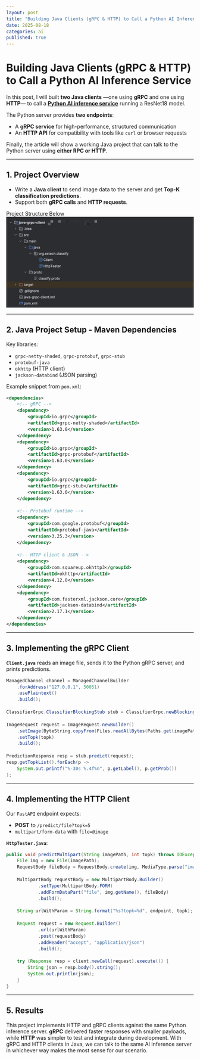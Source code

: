 ```yaml
---
layout: post
title: "Building Java Clients (gRPC & HTTP) to Call a Python AI Inference Service"
date: 2025-08-18
categories: ai
published: true
---
```


# Building Java Clients (gRPC & HTTP) to Call a Python AI Inference Service
In this post, I will built **two Java clients** —one using **gRPC** and one using **HTTP**— to call a **[Python AI inference service](https://evanzhao119.github.io/ai/2025/08/16/Implementing-a-Python-Inference-Service-with-HTTP-FastAPI-and-RPC-gRPC-Interfaces.html)** running a ResNet18 model. 

The Python server provides **two endpoints**:
- A **gRPC service** for high-performance, structured communication
- An **HTTP API** for compatibility with tools like `curl` or browser requests

Finally, the article will show a working Java project that can talk to the Python server using **either RPC or HTTP**.

---

## 1. Project Overview

- Write a **Java client** to send image data to the server and get **Top-K classification predictions**.
- Support both **gRPC calls** and **HTTP requests**.

Project Structure Below
![Result Examples](/assets/images/2025_08_18_project_structure.png)

---

## 2. Java Project Setup - Maven Dependencies
Key libraries:
- `grpc-netty-shaded`, `grpc-protobuf`, `grpc-stub`
- `protobuf-java`
- `okhttp` (HTTP client)
- `jackson-databind` (JSON parsing)

Example snippet from `pom.xml`:

```xml
<dependencies>
    <!-- gRPC -->
    <dependency>
        <groupId>io.grpc</groupId>
        <artifactId>grpc-netty-shaded</artifactId>
        <version>1.63.0</version>
    </dependency>
    <dependency>
        <groupId>io.grpc</groupId>
        <artifactId>grpc-protobuf</artifactId>
        <version>1.63.0</version>
    </dependency>
    <dependency>
        <groupId>io.grpc</groupId>
        <artifactId>grpc-stub</artifactId>
        <version>1.63.0</version>
    </dependency>

    <!-- Protobuf runtime -->
    <dependency>
        <groupId>com.google.protobuf</groupId>
        <artifactId>protobuf-java</artifactId>
        <version>3.25.3</version>
    </dependency>

    <!-- HTTP client & JSON -->
    <dependency>
        <groupId>com.squareup.okhttp3</groupId>
        <artifactId>okhttp</artifactId>
        <version>4.12.0</version>
    </dependency>
    <dependency>
        <groupId>com.fasterxml.jackson.core</groupId>
        <artifactId>jackson-databind</artifactId>
        <version>2.17.1</version>
    </dependency>
</dependencies>
```

---

## 3. Implementing the gRPC Client
**`Client.java`** reads an image file, sends it to the Python gRPC server, and prints predictions.
```java
ManagedChannel channel = ManagedChannelBuilder
    .forAddress("127.0.0.1", 50051)
    .usePlaintext()
    .build();

ClassifierGrpc.ClassifierBlockingStub stub = ClassifierGrpc.newBlockingStub(channel);

ImageRequest request = ImageRequest.newBuilder()
    .setImage(ByteString.copyFrom(Files.readAllBytes(Paths.get(imagePath))))
    .setTopk(topk)
    .build();

PredictionResponse resp = stub.predict(request);
resp.getTopkList().forEach(p ->
    System.out.printf("%-30s %.4f%n", p.getLabel(), p.getProb())
);
```

---

## 4. Implementing the HTTP Client
Our `FastAPI` endpoint expects:
- **POST** to `/predict/file?topk=5`
- `multipart/form-data` with `file=@image`

**`HttpTester.java`**:
```java
public void predictMultipart(String imagePath, int topk) throws IOException {
    File img = new File(imagePath);
    RequestBody fileBody = RequestBody.create(img, MediaType.parse("image/*"));

    MultipartBody requestBody = new MultipartBody.Builder()
            .setType(MultipartBody.FORM)
            .addFormDataPart("file", img.getName(), fileBody)
            .build();

    String urlWithParam = String.format("%s?topk=%d", endpoint, topk);

    Request request = new Request.Builder()
            .url(urlWithParam)
            .post(requestBody)
            .addHeader("accept", "application/json")
            .build();

    try (Response resp = client.newCall(request).execute()) {
        String json = resp.body().string();
        System.out.println(json);
    }
}
```

---

## 5. Results
This project implements HTTP and gRPC clients against the same Python inference server. **gRPC** delivered faster responses with smaller payloads, while **HTTP** was simpler to test and integrate during development. With gRPC and HTTP clients in Java, we can talk to the same AI inference server in whichever way makes the most sense for our scenario.

